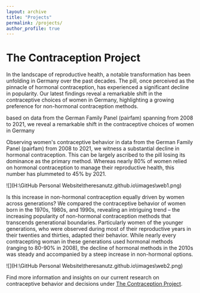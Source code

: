 ```yaml
---
layout: archive
title: "Projects"
permalink: /projects/
author_profile: true
---
```

  
The Contraception Project
======

In the landscape of reproductive health, a notable transformation has been unfolding in Germany over the past decades. The pill, once perceived as the pinnacle of hormonal contraception, has experienced a significant decline in popularity. Our latest findings reveal a remarkable shift in the contraceptive choices of women in Germany, highlighting a growing preference for non-hormonal contraception methods.


based on data from the German Family Panel (pairfam) spanning from 2008 to 2021, we reveal a remarkable shift in the contraceptive choices of women in Germany

Observing women's contraceptive behavior in data from the German Family Panel (pairfam) from 2008 to 2021, we witness a substantial decline in hormonal contraception. This can be largely ascribed to the pill losing its dominance as the primary method. Whereas nearly 80% of women relied on hormonal contraception to manage their reproductive health, this number has plummeted to 45% by 2021.

![](H:\GitHub Personal Website\theresanutz.github.io\images\web1.png)

Is this increase in non-hormonal contraception equally driven by women across generations? We compared the contraceptive behavior of women born in the 1970s, 1980s, and 1990s, revealing an intriguing trend – the increasing popularity of non-hormonal contraception methods that transcends generational boundaries.
Particularly women of the younger generations, who were observed during most of their reproductive years in their twenties and thirties, adapted their behavior. While nearly every contracepting woman in these generations used hormonal methods (ranging to 80-90% in 2008), the decline of hormonal methods in the 2010s was steady and accompanied by a steep increase in non-hormonal options.

![](H:\GitHub Personal Website\theresanutz.github.io\images\web2.png)

Find more information and insights on our current research on contraceptive behavior and decisions under [The Contraception Project](https://projectcontraception.github.io).
